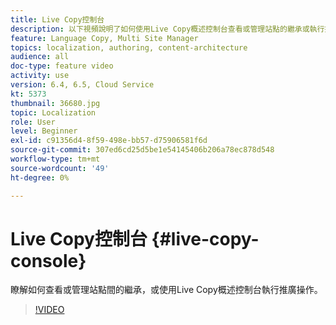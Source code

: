 ```yaml
---
title: Live Copy控制台
description: 以下視頻說明了如何使用Live Copy概述控制台查看或管理站點的繼承或執行推廣操作。
feature: Language Copy, Multi Site Manager
topics: localization, authoring, content-architecture
audience: all
doc-type: feature video
activity: use
version: 6.4, 6.5, Cloud Service
kt: 5373
thumbnail: 36680.jpg
topic: Localization
role: User
level: Beginner
exl-id: c91356d4-8f59-498e-bb57-d75906581f6d
source-git-commit: 307ed6cd25d5be1e54145406b206a78ec878d548
workflow-type: tm+mt
source-wordcount: '49'
ht-degree: 0%

---
```


# Live Copy控制台 {#live-copy-console}

瞭解如何查看或管理站點間的繼承，或使用Live Copy概述控制台執行推廣操作。

>[!VIDEO](https://video.tv.adobe.com/v/36680?quality=12&learn=on)
